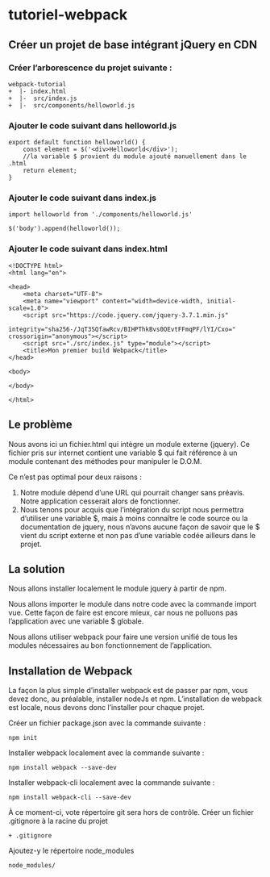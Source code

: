 # tutoriel-webpack

## Créer un projet de base intégrant jQuery en CDN

### Créer l’arborescence du projet suivante :
```
webpack-tutorial
+  |- index.html
+  |-  src/index.js
+  |-  src/components/helloworld.js
```
### Ajouter le code suivant dans helloworld.js
```
export default function helloworld() {
    const element = $('<div>Helloworld</div>');
    //la variable $ provient du module ajouté manuellement dans le .html  
    return element;
}
```

### Ajouter le code suivant dans index.js
```
import helloworld from './components/helloworld.js'

$('body').append(helloworld());
```

### Ajouter le code suivant dans index.html
```
<!DOCTYPE html>
<html lang="en">

<head>
    <meta charset="UTF-8">
    <meta name="viewport" content="width=device-width, initial-scale=1.0">
    <script src="https://code.jquery.com/jquery-3.7.1.min.js"
        integrity="sha256-/JqT3SQfawRcv/BIHPThkBvs0OEvtFFmqPF/lYI/Cxo=" crossorigin="anonymous"></script>
    <script src="./src/index.js" type="module"></script>
    <title>Mon premier build Webpack</title>
</head>

<body>

</body>

</html>
```

## Le problème
Nous avons ici un fichier.html qui intègre un module externe (jquery).  Ce fichier pris sur internet contient une variable $ qui fait référence à un module contenant des méthodes pour manipuler le D.O.M.  

Ce n’est pas optimal pour deux raisons :
1.	Notre module dépend d’une URL qui pourrait changer sans préavis.  Notre application cesserait alors de fonctionner.
2.	Nous tenons pour acquis que l’intégration du script nous permettra d’utiliser une variable $, mais à moins connaître le code source ou la documentation de jquery, nous n’avons aucune façon de savoir que le $ vient du script externe et non pas d’une variable codée ailleurs dans le projet. 

## La solution
Nous allons installer localement le module jquery à partir de npm.

Nous allons importer le module dans notre code avec la commande import vue.  Cette façon de faire est encore mieux, car nous ne polluons pas l’application avec une variable $ globale.

Nous allons utiliser webpack pour faire une version unifié de tous les modules nécessaires au bon fonctionnement de l’application.

## Installation de Webpack
La façon la plus simple d’installer webpack est de passer par npm, vous devez donc, au préalable, installer nodeJs et npm.
L’installation de webpack est locale, nous devons donc l’installer pour chaque projet.

Créer un fichier package.json avec la commande suivante :
```
npm init
```
Installer webpack localement avec la commande suivante :
```
npm install webpack --save-dev
```
Installer webpack-cli localement avec la commande suivante :
```
npm install webpack-cli --save-dev
```

À ce moment-ci, vote répertoire git sera hors de contrôle.  Créer un fichier .gitignore à la racine du projet
```
+ .gitignore
```
Ajoutez-y le répertoire node_modules
```
node_modules/
```
